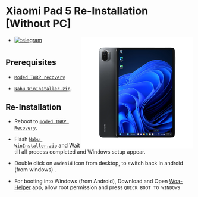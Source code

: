 # Xiaomi Pad 5 Re-Installation [Without PC]
<img align="right" src="nabu.png" width="300" alt="Windows 11 Running On A Xiaomi Pad 5">

- [![telegram](https://img.shields.io/badge/chat-telegram-brightgreen.svg?logo=telegram&style=flat-square)](https://t.me/WinInstaller)
#

## Prerequisites
- [`Moded TWRP recovery`](https://github.com/Kumar-Jy/Windows-in-NABU-Without-PC/releases/tag/Moded-TWRP-Recovery)
  
- [`Nabu WinInstaller.zip`](https://github.com/Kumar-Jy/Windows-in-NABU-Without-PC/releases/tag/Nabu-WinInstaller).
  

## Re-Installation

- Reboot to [`moded TWRP Recovery`](https://github.com/Kumar-Jy/Windows-in-NABU-Without-PC/releases/tag/Moded-TWRP-Recovery).
  
- Flash [`Nabu WinInstaller.zip`](https://github.com/Kumar-Jy/Windows-in-NABU-Without-PC/releases/tag/Nabu-WinInstaller) and Wait till all process completed and Windows setup appear.
  
- Double click on `Android` icon from desktop, to switch back in android (from windows) .

- For booting into Windows (from Android), Download and Open [Woa-Helper](https://github.com/Marius586/WoA-Helper-update/releases/tag/WOA) app, allow root permission and press `QUICK BOOT TO WINDOWS`
#
